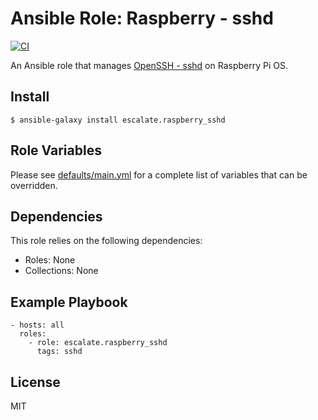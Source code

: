 # Ansible Role: Raspberry - sshd

[![CI](https://github.com/escalate/ansible-raspberry-sshd/actions/workflows/ci.yml/badge.svg?event=push)](https://github.com/escalate/ansible-raspberry-sshd/actions/workflows/ci.yml)

An Ansible role that manages [OpenSSH - sshd](https://www.openssh.com) on Raspberry Pi OS.

## Install

```
$ ansible-galaxy install escalate.raspberry_sshd
```

## Role Variables

Please see [defaults/main.yml](https://github.com/escalate/ansible-raspberry-sshd/blob/master/defaults/main.yml) for a complete list of variables that can be overridden.

## Dependencies

This role relies on the following dependencies:

* Roles: None
* Collections: None

## Example Playbook

```
- hosts: all
  roles:
    - role: escalate.raspberry_sshd
      tags: sshd
```

## License

MIT
